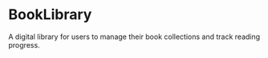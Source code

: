 # BookLibrary
A digital library for users to manage their book collections and track reading progress.
